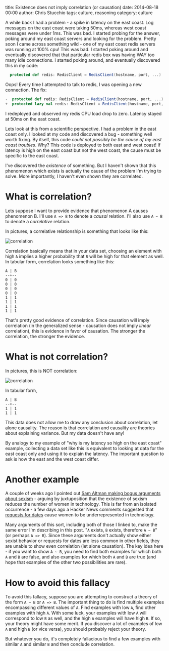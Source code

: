 title: Existence does not imply correlation (or causation)
date: 2014-08-18 00:00
author: Chris Stucchio
tags: culture, reasoning
category: culture

A while back I had a problem - a spike in latency on the east coast. Log messages on the east coast were taking 50ms, whereas west coast messages were under 1ms. This was bad. I started probing for the answer, poking around my east coast servers and looking for the problem. Pretty soon I came across something wild - one of my east coast redis servers was running at 100% cpu! This was bad. I started poking around and eventually discovered that that particular redis box was having WAY too many idle connections. I started poking around, and eventually discovered this in my code:

```scala
  protected def redis: RedisClient = RedisClient(hostname, port, ...)
```

Oops! Every time I attempted to talk to redis, I was opening a new connection. The fix:

```scala
-  protected def redis: RedisClient = RedisClient(hostname, port, ...)
+  protected lazy val redis: RedisClient = RedisClient(hostname, port, ...)
```

I redeployed and observed my redis CPU load drop to zero. Latency stayed at 50ms on the east coast.

Lets look at this from a scientific perspective. I had a problem in the east coast only. I looked at my code and discovered a bug - something well worth fixing. By itself, this code *could not possibly be the cause of my east coast troubles*. Why? This code is deployed to both east and west coast! If latency is high on the east coast but not the west coast, the cause must be specific to the east coast.

I've discovered the *existence* of something. But I haven't shown that this phenomenon which exists is actually the cause of the problem I'm trying to solve. More importantly, I haven't even shown they are correlated.

# What is correlation?

Lets suppose I want to provide evidence that phenomenon A causes phenomenon B. I'll use `A => B` to denote a *causal* relation. I'll also use `A ~ B` to denote a *correlative* relation.

In pictures, a correlative relationship is something that looks like this:

![correlation](/blog_media/2014/existence_does_not_imply_correlation/correlation.png)

Correlation basically means that in your data set, choosing an element with high `A` implies a higher probability that `B` will be high for that element as well. In tabular form, correlation looks something like this:

    A | B
    --+--
    0 | 0
    0 | 0
    0 | 0
    0 | 0
    1 | 1
    1 | 1
    1 | 1
    1 | 1

That's pretty good evidence of correlation. Since causation will imply correlation (in the generalized sense - causation does not imply *linear* correlation), this is evidence in favor of causation. The stronger the correlation, the stronger the evidence.

# What is not correlation?

In pictures, this is NOT correlation:

![correlation](/blog_media/2014/existence_does_not_imply_correlation/no_correlation.png)

In tabular form,

    A | B
    --+--
    1 | 1
    1 | 1

This data does not allow me to draw any conclusion about correlation, let alone causality. The reason is that correlation and causality are theories about explaining variance. But my data doesn't have any!

By analogy to my example of "why is my latency so high on the east coast" example, collecting a data set like this is equivalent to looking at data for the east coast only and using it to explain the latency. The important question to ask is how the east and the west coast differ.

# Another example

A couple of weeks ago I pointed out [Sam Altman making bogus arguments about sexism](http://localhost:8000/blog/2014/sam_altmans_sexism_straw_man.html) - arguing by juxtuposition that the existence of sexism reduces the number of women in technology. This is far from an isolated occurrence - a few days ago a Hacker News comments suggested that [requests for dates](https://news.ycombinator.com/item?id=8168532) cause women to be underrepresented in technology.

Many arguments of this sort, including both of those I linked to, make the same error I'm describing in this post. "`A` exists, `B` exists, therefore `A ~ B`" (or perhaps `A => B`). Since these arguments don't actually show either sexist behavior or requests for dates are less common in other fields, they are unable to show even correlation (let alone causation). The key idea here - if you want to show `A ~ B`, you need to find both examples for which both `A` and `B` are false, and also examples for which both `A` and `B` are true (and hope that examples of the other two possibilities are rare).

# How to avoid this fallacy

To avoid this fallacy, suppose you are attempting to construct a theory of the form `A ~ B` or `A => B`. The important thing to do is find multiple examples encompassing different values of `A`. Find examples with low `A`, find other examples with high `A`. With some luck, your examples with low `A` will correspond to low `B` as well, and the high `A` examples will have high `B`. If so, your theory might have some merit. If you discover a lot of examples of low `A` and high `B` (or vice versa), you should probably reject your theory.

But whatever you do, it's completely fallacious to find a few examples with similar `A` and similar `B` and then conclude correlation.
